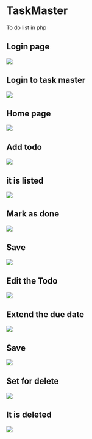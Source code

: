 # TaskMaster
To do list in php

## Login page
![](https://raw.githubusercontent.com/Brijeshkrishna/TaskMaster/main/img/1.png)
## Login to task master
![](https://raw.githubusercontent.com/Brijeshkrishna/TaskMaster/main/img/2.png)
## Home page
![](https://raw.githubusercontent.com/Brijeshkrishna/TaskMaster/main/img/3.png)
## Add todo
![](https://raw.githubusercontent.com/Brijeshkrishna/TaskMaster/main/img/4.png)
## it is listed 
![](https://raw.githubusercontent.com/Brijeshkrishna/TaskMaster/main/img/5.png)
## Mark as done 
![](https://raw.githubusercontent.com/Brijeshkrishna/TaskMaster/main/img/6.png)
## Save
![](https://raw.githubusercontent.com/Brijeshkrishna/TaskMaster/main/img/7.png)
## Edit the Todo
![](https://raw.githubusercontent.com/Brijeshkrishna/TaskMaster/main/img/8.png)
## Extend the due date
![](https://raw.githubusercontent.com/Brijeshkrishna/TaskMaster/main/img/9.png)
## Save
![](https://raw.githubusercontent.com/Brijeshkrishna/TaskMaster/main/img/10.png)
## Set for delete
![](https://raw.githubusercontent.com/Brijeshkrishna/TaskMaster/main/img/11.png)
## It is deleted
![](https://raw.githubusercontent.com/Brijeshkrishna/TaskMaster/main/img/12.png)

